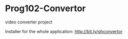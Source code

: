 # Prog102-Convertor
video converter project

Installer for the whole application:
http://bit.ly/ghconvertor

